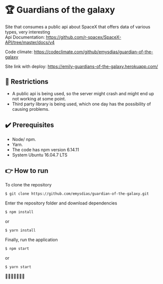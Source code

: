 # 🏆 Guardians of the galaxy

Site that consumes a public api about SpaceX that offers data of various types, very interesting <br> Api Documentation: https://github.com/r-spacex/SpaceX-API/tree/master/docs/v4


Code climate: https://codeclimate.com/github/emysdias/guardian-of-the-galaxy

Site link with deploy: https://emily-guardians-of-the-galaxy.herokuapp.com/

## 🔨 Restrictions

- A public api is being used, so the server might crash and might end up not working at some point.
- Third party library is being used, which one day has the possibility of causing problems.

## ✔️ Prerequisites

- Node/ npm.
- Yarn.
- The code has npm version 6.14.11
- System Ubuntu 16.04.7 LTS

## 👉 How to run

To clone the repository

```bash
$ git clone https://github.com/emysdias/guardian-of-the-galaxy.git
```
Enter the repository folder and download dependencies
```bash
$ npm install
```
or

```bash
$ yarn install
```

Finally, run the application
```bash
$ npm start
```
or

```bash
$ yarn start
```
🚀🚀🚀🚀🚀🚀🚀

